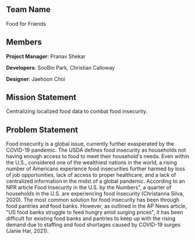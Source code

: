 ## Team Name
Food for Friends

## Members
**Project Manager**: Pranav Shekar

**Developers**: SooBin Park, Christian Calloway

**Designer**: Jaehoon Choi

## Mission Statement
Centralizing localized food data to combat food insecurity.

## Problem Statement
Food insecurity is a global issue, currently further exasperated by the COVID-19 pandemic. The USDA defines food insecurity as households not having enough access to food to meet their household's needs. Even within the U.S., considered one of the wealthiest nations in the world, a rising number of Americans experience food insecurities further harmed by loss of job opportunities, lack of access to proper healthcare, and a lack of centralized information in the midst of a global pandemic. According to an NPR article Food Insecurity in the U.S. by the Numbers", a quarter of households in the U.S. are experiencing food insecurity (Christanna Silva, 2020). The most common solution for food insecurity has been through food pantries and food banks. However, as outlined in the AP News article, "US food banks struggle to feed hungry amid surging prices", it has been difficult for existing food banks and pantries to keep up with the rising demand due to staffing and food shortages caused by COVID-19 surges (Janie Har, 2021). 